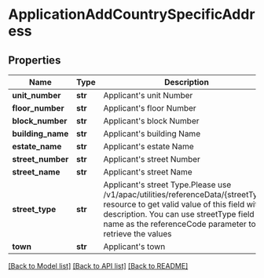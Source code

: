 # ApplicationAddCountrySpecificAddress

## Properties
Name | Type | Description | Notes
------------ | ------------- | ------------- | -------------
**unit_number** | **str** | Applicant&#x27;s unit Number | [optional] 
**floor_number** | **str** | Applicant&#x27;s floor Number | [optional] 
**block_number** | **str** | Applicant&#x27;s block Number | [optional] 
**building_name** | **str** | Applicant&#x27;s building Name | [optional] 
**estate_name** | **str** | Applicant&#x27;s estate Name | [optional] 
**street_number** | **str** | Applicant&#x27;s street Number | [optional] 
**street_name** | **str** | Applicant&#x27;s street Name | [optional] 
**street_type** | **str** | Applicant&#x27;s street Type.Please use /v1/apac/utilities/referenceData/{streetType} resource to get valid value of this field with description. You can use streetType field name as the referenceCode parameter to retrieve the values | [optional] 
**town** | **str** | Applicant&#x27;s town | [optional] 

[[Back to Model list]](../README.md#documentation-for-models) [[Back to API list]](../README.md#documentation-for-api-endpoints) [[Back to README]](../README.md)

